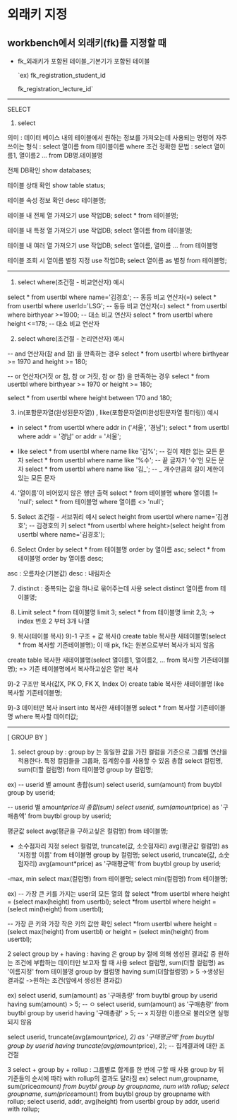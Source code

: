 # 외래키 지정<br>

## workbench에서 외래키(fk)를 지정할 때<br>

* fk_외래키가 포함된 테이블_기본기가 포함된 테이블

    `ex)
	fk_registration_student_id


	fk_registration_lecture_id`

<hr>

SELECT

1. select

의미 : 데이터 베이스 내의 테이블에서 원하는 정보를 가져오는데 사용되는 명령어
자주 쓰이는 형식 : select 열이름 from 테이블이름 where 조건
정확한 문법 : select 열이름1, 열이름2 ... from DB명.테이블명

전체 DB확인
show databases;

테이블 상태 확인
show table status;

테이블 속성 정보 확인
desc 테이블명;

테이블 내 전체 열 가져오기
use 작업DB;
select * from 테이블명;

테이블 내 특정 열 가져오기
use 작업DB;
select 열이름 from 테이블명;

테이블 내 여러 열 가져오기
use 작업DB;
select 열이름, 열이름 ... from 테이블명

테이블 조회 시 열이름 별칭 지정
use 작업DB;
select 열이름 as 별칭 from 테이블명;

-----------------------------------------------------------------------

1) select where(조건절 - 비교연산자) 예시

select * from usertbl where name='김경호'; -- 동등 비교 연산자(=)
select * from usertbl where userId='LSG'; -- 동등 비교 연산자(=)
select * from usertbl where birthyear >=1900; -- 대소 비교 연산자
select * from usertbl where height <=178; -- 대소 비교 연산자

2) select where(조건절 - 논리연산자) 예시

-- and 연산자(참 and 참) 을 만족하는 경우
select * from usertbl where birthyear >= 1970 and height >= 180;

-- or 연산자(거짓 or 참, 참 or 거짓, 참 or 참) 을 만족하는 경우 
select * from usertbl where birthyear >= 1970 or height >= 180; 

select * from usertbl where height between 170 and 180;


3) in(포함문자열(완성된문자열)) , like(포함문자열(미완성된문자열 필터링)) 예시
- in
select * from usertbl where addr in ('서울', '경남');
select * from usertbl where addr = '경남' or addr = '서울';

- like
select * from usertbl where name like '김%'; -- 길이 제한 없는 모든 문자
select * from usertbl where name like '%수'; -- 끝 글자가 '수'인 모든 문자
select * from usertbl where name like '김_'; -- _ 개수만큼의 길이 제한이 있는 모든 문자

4) '열이름'이 비어있지 않은 행만 출력
select * from 테이블명 where 열이름 != 'null';
select * from 테이블명 where 열이름 <> 'null';

5) Select 조건절 - 서브쿼리 예시
select height from usertbl where name='김경호'; -- 김경호의 키
select *from usertbl where height>(select height from usertbl where name='김경호');

6) Select Order by
select * from 테이블명 order by 열이름 asc;
select * from 테이블명 order by 열이름 desc;

asc : 오름차순(기본값)
desc : 내림차순

7) distinct : 중복되는 값을 하나로 묶어주는데 사용
select distinct 열이름 from 테이블명;

8) Limit
select * from 테이블명 limit 3;
select * from 테이블명 limit 2,3; -> index 번호 2 부터 3개 나열

9) 복사(테이블 복사)
9)-1 구조 + 값 복사()
create table 복사한 새테이블명(select * from 복사할 기존테이블명);
	이 때 pk, fk는 원본으로부터 복사가 되지 않음

create table 복사한 새테이블명(select 열이름1, 열이름2, ... from 복사할 기존테이블명);
	=> 기존 테이블명에서 복사하고싶은 열만 복사

9)-2 구조만 복사(값X, PK O, FK X, Index O)
create table 복사한 새테이블명 like 복사할 기존테이블명;

9)-3 데이터만 복사
insert into 복사한 새테이블명 select * from 복사할 기존테이블명 where 복사할 데이터값;

--------------------------------------------------------------------------------------------
[ GROUP BY ]

1) select group by : group by 는 동일한 값을 가진 컬럼을 기준으로 그룹별 연산을 적용한다.
				  특정 컬럼들을 그룹화, 집계함수를 사용할 수 있음
총합
select 컬럼명, sum(더할 컬럼명) from 테이블명 group by 컬럼명;

ex)
-- userid 별 amount 총합(sum)
select userid, sum(amount) from buytbl group by userid;

-- userid 별 amount*price의 총합(sum)
select userid, sum(amount*price) as '구매총액' from buytbl group by userid;


평균값
select avg(평균을 구하고싶은 컬럼명) from 테이블명;

- 소수점자리 지정
select 컬럼명, truncate(값, 소숫점자리) avg(평균값 컬럼명) as '지정할 이름' from 테이블명 group by 컬럼명;
select userid, truncate(값, 소숫점자리) avg(amount*price) as '구매평균액' from buytbl group by userid;

-max, min
select max(컬럼명) from 테이블명;
select min(컬럼명) from 테이블명;

ex)
-- 가장 큰 키를 가지는 user의 모든 열의 합
select *from usertbl where height = (select max(height) from usertbl);
select *from usertbl where height = (select min(height) from usertbl);

-- 가장 큰 키와 가장 작은 키의 값만 확인
select *from usertbl where height = (select max(height) from usertbl) or height = (select min(height) from usertbl);


2 select group by + having : having 은 group by 절에 의해 생성된 결과값 중 원하는 조건에 부합하는 데이터만 보고자 할 때 사용
select 컬럼명, sum(더할 컬럼명) as '이름지정' from 테이블명 group by 컬럼명 having sum(더할컬럼명) > 5
		->생성된 결과값							->원하는 조건(앞에서 생성된 결과값)

ex)
select userid, sum(amount) as '구매총량' from buytbl group by userid having sum(amount) > 5; -- ㅇ
select userid, sum(amount) as '구매총량' from buytbl group by userid having '구매총량' > 5; -- x 지정한 이름으로 불러오면 실행되지 않음

select userid, truncate(avg(amount*price), 2) as '구매평균액' from buytbl group by userid having truncate(avg(amount*price), 2); -- 집계결과에 대한 조건절


3 select + group by + rollup : 그룹별로 합계를 한 번에 구할 때 사용
				group by 뒤 기준들의 순서에 따라 with rollup의 결과도 달라짐
ex)
select num,groupname, sum(price*amount) from buytbl group by groupname, num with rollup;
select groupname, sum(price*amount) from buytbl group by groupname with rollup;
select userid, addr, avg(height) from usertbl group by addr, userid with rollup;

